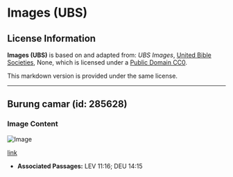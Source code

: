 # Images (UBS)

## License Information

**Images (UBS)** is based on and adapted from: _UBS Images_, [United Bible Societies](https://unitedbiblesocieties.org/), None, which is licensed under a [Public Domain CC0](https://creativecommons.org/public-domain/cc0/).

This markdown version is provided under the same license.



--------------------------------

## Burung camar (id: 285628)

### Image Content

![Image](https://cdn.aquifer.bible/aquifer-content/resources/Media/WEB-0794_seagull.jpg)

[link](https://cdn.aquifer.bible/aquifer-content/resources/Media/WEB-0794_seagull.jpg)

* **Associated Passages:** LEV 11:16; DEU 14:15

